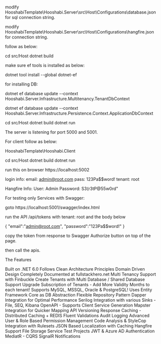 modify HooshabiTemplate\Hooshabi.Server\src\Host\Configurations\database.json  for sql connection string.


modify HooshabiTemplate\Hooshabi.Server\src\Host\Configurations\hangfire.json for connection string.


follow as below: 

cd src/Host
dotnet build


make sure ef tools is installed as below:

dotnet tool install --global dotnet-ef


for installing DB:

dotnet ef database update --context Hooshabi.Server.Infrastructure.Multitenancy.TenantDbContext

dotnet ef database update --context Hooshabi.Server.Infrastructure.Persistence.Context.ApplicationDbContext


cd src/Host
dotnet build
dotnet run

The server is listening for port 5000 and 5001.


For client follow as below: 

HooshabiTemplate\Hooshabi.Client

cd src/Host
dotnet build
dotnet run


run this on browser https://localhost:5002


login info:
email: admin@root.com
pass: 123Pa$$word!
tenant: root



Hangfire Info:
User: Admin
Password: S3(r3tP@55w0rd"



For testing only Services with Swagger:

goto https://localhost:5001/swagger/index.html

run the API /api/tokens  with tenant: root and the body below

{
  "email":"admin@root.com",
    "password":"123Pa$$word!"
}

copy the token from response to Swagger Authorize button on top of the page.

then call the apis.



The Features

 Built on .NET 6.0
 Follows Clean Architecture Principles
 Domain Driven Design
 Completely Documented at fullstackhero.net
 Multi Tenancy Support with Finbuckle
 Create Tenants with Multi Database / Shared Database Support
 Upgrade Subscription of Tenants - Add More Validity Months to each tenant!
 Supports MySQL, MSSQL, Oracle & PostgreSQL!
 Uses Entity Framework Core as DB Abstraction
 Flexible Repository Pattern
 Dapper Integration for Optimal Performance
 Serilog Integration with various Sinks - File, SEQ, Kibana
 OpenAPI - Supports Client Service Generation
 Mapster Integration for Quicker Mapping
 API Versioning
 Response Caching - Distributed Caching + REDIS
 Fluent Validations
 Audit Logging
 Advanced User & Role Based Permission Management
 Code Analysis & StyleCop Integration with Rulesets
 JSON Based Localization with Caching
 Hangfire Support
 File Storage Service
 Test Projects
 JWT & Azure AD Authentication
 MediatR - CQRS
 SignalR Notifications
